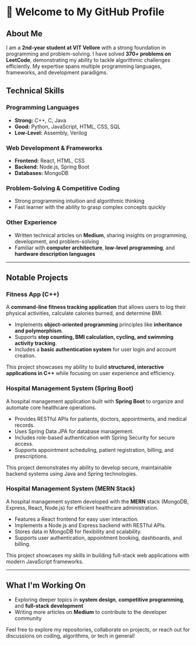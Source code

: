 # 👋 Welcome to My GitHub Profile  

## About Me  
I am a **2nd-year student at VIT Vellore** with a strong foundation in programming and problem-solving. I have solved **370+ problems on LeetCode**, demonstrating my ability to tackle algorithmic challenges efficiently. My expertise spans multiple programming languages, frameworks, and development paradigms.  

## Technical Skills  

### Programming Languages  
- **Strong:** C++, C, Java  
- **Good:** Python, JavaScript, HTML, CSS, SQL  
- **Low-Level:** Assembly, Verilog  

### Web Development & Frameworks  
- **Frontend:** React, HTML, CSS  
- **Backend:** Node.js, Spring Boot 
- **Databases:** MongoDB 

### Problem-Solving & Competitive Coding  
- Strong programming intuition and algorithmic thinking  
- Fast learner with the ability to grasp complex concepts quickly  

### Other Experience  
- Written technical articles on **Medium**, sharing insights on programming, development, and problem-solving  
- Familiar with **computer architecture**, **low-level programming**, and **hardware description languages**

---

## Notable Projects  

### **Fitness App (C++)**  
A **command-line fitness tracking application** that allows users to log their physical activities, calculate calories burned, and determine BMI.  
- Implements **object-oriented programming** principles like **inheritance and polymorphism**.  
- Supports **step counting, BMI calculation, cycling, and swimming activity tracking**.  
- Includes a **basic authentication system** for user login and account creation.  

This project showcases my ability to build **structured, interactive applications in C++** while focusing on user experience and efficiency.  

### **Hospital Management System (Spring Boot)**
A hospital management application built with **Spring Boot** to organize and automate core healthcare operations.

- Provides RESTful APIs for patients, doctors, appointments, and medical records.
- Uses Spring Data JPA for database management.
- Includes role-based authentication with Spring Security for secure access.
- Supports appointment scheduling, patient registration, billing, and prescriptions.

This project demonstrates my ability to develop secure, maintainable backend systems using Java and Spring technologies.

### **Hospital Management System (MERN Stack)**
A hospital management system developed with the **MERN** stack (MongoDB, Express, React, Node.js) for efficient healthcare administration.
- Features a React frontend for easy user interaction.
- Implements a Node.js and Express backend with RESTful APIs.
- Stores data in MongoDB for flexibility and scalability.
- Supports user authentication, appointment booking, dashboards, and billing.

This project showcases my skills in building full-stack web applications with modern JavaScript frameworks.

---

## What I'm Working On  
- Exploring deeper topics in **system design**, **competitive programming**, and **full-stack development**  
- Writing more articles on **Medium** to contribute to the developer community  

Feel free to explore my repositories, collaborate on projects, or reach out for discussions on coding, algorithms, or tech in general!  
